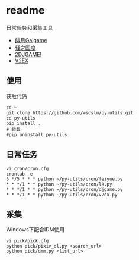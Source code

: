 # readme #
日常任务和采集工具

- [绯月Galgame](http://2dgal.com/)
- [轻之国度](http://www.lightnovel.cn/forum.php)
- [2DJGAME!](http://bbs4.2djgame.net/home/forum.php)
- [V2EX](https://www.v2ex.com/)

## 使用 ##
获取代码

    cd ~
    git clone https://github.com/wsdslm/py-utils.git
    cd py-utils
    pip install .
    # 卸载
    #pip uninstall py-utils

## 日常任务 ##

	vi cron/cron.cfg
	crontab -e
	5 */5 * * * python ~/py-utils/cron/feiyue.py
	* * */1 * * python ~/py-utils/cron/lk.py
	* * */1 * * python ~/py-utils/cron/djgame.py
	* * */1 * * python ~/py-utils/cron/v2ex.py

## 采集 ##
Windows下配合IDM使用

    vi pick/pick.cfg
	python pick/pixiv_dl.py <search_url>
	python pick/dmm.py <list_url>
